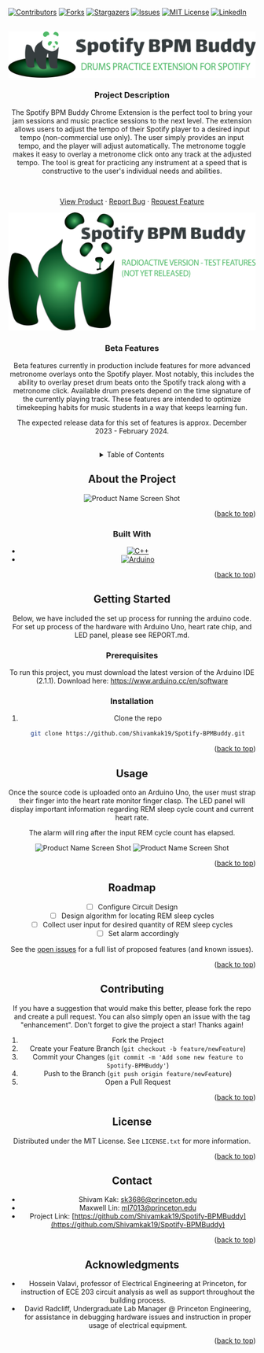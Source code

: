 <a name="readme-top"></a>

<!-- PROJECT SHIELDS -->
<!--
*** I'm using markdown "reference style" links for readability.
*** Reference links are enclosed in brackets [ ] instead of parentheses ( ).
*** See the bottom of this document for the declaration of the reference variables
*** for contributors-url, forks-url, etc. This is an optional, concise syntax you may use.
*** https://www.markdownguide.org/basic-syntax/#reference-style-links
-->

[![Contributors][contributors-shield]][contributors-url]
[![Forks][forks-shield]][forks-url]
[![Stargazers][stars-shield]][stars-url]
[![Issues][issues-shield]][issues-url]
[![MIT License][license-shield]][license-url]
[![LinkedIn][linkedin-shield]][linkedin-url]

<!-- PROJECT LOGO -->
<br />
<div align="center">
  <a href="https://github.com/Shivamkak19/Spotify-BPMBuddy">
    <img src="images/logo-main.png" alt="Logo">
  </a>

<h3 align="center">Project Description</h3>

The Spotify BPM Buddy Chrome Extension is the perfect tool to bring your jam sessions and music practice sessions to the next level. The extension allows users to adjust the tempo of their Spotify player to a desired input tempo (non-commercial use only). The user simply provides an input tempo, and the player will adjust automatically. The metronome toggle makes it easy to overlay a metronome click onto any track at the adjusted tempo. The tool is great for practicing any instrument at a speed that is constructive to the user's individual needs and abilities. 

<br />

<a href="https://github.com/Shivamkak19/Spotify-BPMBuddy/images">View Product</a>
·
<a href="https://github.com/Shivamkak19/Spotify-BPMBuddy/issues">Report Bug</a>
·
<a href="https://github.com/Shivamkak19/Spotify-BPMBuddy/issues">Request Feature</a>
</div>


<!-- BETA FEATURES -->
<div align="center">
  <a href="https://github.com/Shivamkak19/Spotify-BPMBuddy">
    <img src="images/logo-exp.png" alt="Logo">
  </a>

<h3 align="center">Beta Features</h3>

Beta features currently in production include features for more advanced metronome overlays onto the Spotify player. Most notably, this includes the ability to overlay preset drum beats onto the Spotify track along with a metronome click. Available drum presets depend on the time signature of the currently playing track. These features are intended to optimize timekeeping habits for music students in a way that keeps learning fun.

The expected release data for this set of features is approx. December 2023 - February 2024. 

<br />

<!-- TABLE OF CONTENTS -->
<details>
  <summary>Table of Contents</summary>
  <ol>
    <li>
      <a href="#about-the-project">About The Project</a>
      <ul>
        <li><a href="#built-with">Built With</a></li>
      </ul>
    </li>
    <li>
      <a href="#getting-started">Getting Started</a>
      <ul>
        <li><a href="#prerequisites">Prerequisites</a></li>
        <li><a href="#installation">Installation</a></li>
      </ul>
    </li>
    <li><a href="#usage">Usage</a></li>
    <li><a href="#roadmap">Roadmap</a></li>
    <li><a href="#contributing">Contributing</a></li>
    <li><a href="#license">License</a></li>
    <li><a href="#contact">Contact</a></li>
    <li><a href="#acknowledgments">Acknowledgments</a></li>
  </ol>
</details>

<!-- ABOUT THE PROJECT -->
## About the Project

![Product Name Screen Shot][product-screenshot]
<!-- [![Product Name Screen Shot][product-screenshot]](https://example.com) -->

<p align="right">(<a href="#readme-top">back to top</a>)</p>

### Built With

* [![C++][cplusplus]][cplusplus-url]
* [![Arduino][arduino]][arduino-url]

<p align="right">(<a href="#readme-top">back to top</a>)</p>

<!-- GETTING STARTED -->
## Getting Started

Below, we have included the set up process for running the arduino code. For set up process of the hardware with Arduino Uno, heart rate chip, and LED panel, please see REPORT.md.

### Prerequisites

To run this project, you must download the latest version of the Arduino IDE (2.1.1). 
Download here: https://www.arduino.cc/en/software

### Installation

1. Clone the repo
   ```sh
   git clone https://github.com/Shivamkak19/Spotify-BPMBuddy.git
   ```

<p align="right">(<a href="#readme-top">back to top</a>)</p>

<!-- USAGE EXAMPLES -->
## Usage

Once the source code is uploaded onto an Arduino Uno, the user must strap their finger into the heart rate monitor finger clasp. The LED panel will display important information regarding REM sleep cycle count and current heart rate. 

The alarm will ring after the input REM cycle count has elapsed. 

![Product Name Screen Shot][product-screenshot2]
![Product Name Screen Shot][product-screenshot3]

<p align="right">(<a href="#readme-top">back to top</a>)</p>

<!-- ROADMAP -->
## Roadmap

- [ ] Configure Circuit Design
- [ ] Design algorithm for locating REM sleep cycles
- [ ] Collect user input for desired quantity of REM sleep cycles
    - [ ] Set alarm accordingly

See the [open issues](https://github.com/Shivamkak19/Spotify-BPMBuddy/issues) for a full list of proposed features (and known issues).

<p align="right">(<a href="#readme-top">back to top</a>)</p>

<!-- CONTRIBUTING -->
## Contributing

If you have a suggestion that would make this better, please fork the repo and create a pull request. You can also simply open an issue with the tag "enhancement".
Don't forget to give the project a star! Thanks again!

1. Fork the Project
2. Create your Feature Branch (`git checkout -b feature/newFeature`)
3. Commit your Changes (`git commit -m 'Add some new feature to Spotify-BPMBuddy'`)
4. Push to the Branch (`git push origin feature/newFeature`)
5. Open a Pull Request

<p align="right">(<a href="#readme-top">back to top</a>)</p>

<!-- LICENSE -->
## License

Distributed under the MIT License. See `LICENSE.txt` for more information.

<p align="right">(<a href="#readme-top">back to top</a>)</p>


<!-- CONTACT -->
## Contact

* Shivam Kak: sk3686@princeton.edu
* Maxwell Lin: ml7013@princeton.edu
* Project Link: [https://github.com/Shivamkak19/Spotify-BPMBuddy](https://github.com/Shivamkak19/Spotify-BPMBuddy)

<p align="right">(<a href="#readme-top">back to top</a>)</p>


<!-- ACKNOWLEDGMENTS -->
## Acknowledgments

* []() Hossein Valavi, professor of Electrical Engineering at Princeton, for instruction of ECE 203 circuit analysis as well as support throughout the building process.
* []() David Radcliff, Undergraduate Lab Manager @ Princeton Engineering, for assistance in debugging hardware issues and instruction in proper usage of electrical equipment.

<p align="right">(<a href="#readme-top">back to top</a>)</p>


<!-- MARKDOWN LINKS & IMAGES -->
<!-- https://www.markdownguide.org/basic-syntax/#reference-style-links -->
[contributors-shield]: https://img.shields.io/github/contributors/Shivamkak19/Spotify-BPMBuddy.svg?style=for-the-badge
[contributors-url]: https://github.com/Shivamkak19/Spotify-BPMBuddy/graphs/contributors
[forks-shield]: https://img.shields.io/github/forks/Shivamkak19/Spotify-BPMBuddy.svg?style=for-the-badge
[forks-url]: https://github.com/Shivamkak19/Spotify-BPMBuddy/network/members
[stars-shield]: https://img.shields.io/github/stars/Shivamkak19/Spotify-BPMBuddy.svg?style=for-the-badge
[stars-url]: https://github.com/Shivamkak19/Spotify-BPMBuddy/stargazers
[issues-shield]: https://img.shields.io/github/issues/Shivamkak19/Spotify-BPMBuddy.svg?style=for-the-badge
[issues-url]: https://github.com/Shivamkak19/Spotify-BPMBuddy/issues
[license-shield]: https://img.shields.io/github/license/Shivamkak19/Spotify-BPMBuddy.svg?style=for-the-badge
[license-url]: https://github.com/Shivamkak19/Spotify-BPMBuddy/blob/master/LICENSE
[linkedin-shield]: https://img.shields.io/badge/-LinkedIn-black.svg?style=for-the-badge&logo=linkedin&colorB=555
[linkedin-url]: https://linkedin.com/in/shivamkak
[product-screenshot]: images/product-1.jpg
[product-screenshot2]: images/product-2.jpg
[product-screenshot3]: images/product-3.jpg

<!-- Programming Language Shields -->
[cplusplus]:  https://img.shields.io/badge/C++-00427e?style=for-the-badge&logo=cplusplus&logoColor=61DAFB
[cplusplus-url]: https://cplusplus.com/

[arduino]: https://img.shields.io/badge/Arduino-008183?style=for-the-badge&logo=arduino&logoColor=000000
[arduino-url]: https://www.arduino.cc/

